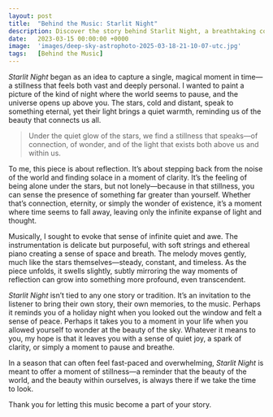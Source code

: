 ```yaml
---
layout: post
title:  "Behind the Music: Starlit Night"
description: Discover the story behind Starlit Night, a breathtaking composition that captures the stillness, wonder, and quiet connection of a starry winter evening. Explore the inspiration and emotion woven into this timeless piece.
date:   2023-03-15 00:00:00 +0000
image:  'images/deep-sky-astrophoto-2025-03-18-21-10-07-utc.jpg'
tags:   [Behind the Music]
---
```

*Starlit Night* began as an idea to capture a single, magical moment in time—a stillness that feels both vast and deeply personal. I wanted to paint a picture of the kind of night where the world seems to pause, and the universe opens up above you. The stars, cold and distant, speak to something eternal, yet their light brings a quiet warmth, reminding us of the beauty that connects us all.

> Under the quiet glow of the stars, we find a stillness that speaks—of connection, of wonder, and of the light that exists both above us and within us.

To me, this piece is about reflection. It’s about stepping back from the noise of the world and finding solace in a moment of clarity. It’s the feeling of being alone under the stars, but not lonely—because in that stillness, you can sense the presence of something far greater than yourself. Whether that’s connection, eternity, or simply the wonder of existence, it’s a moment where time seems to fall away, leaving only the infinite expanse of light and thought.

Musically, I sought to evoke that sense of infinite quiet and awe. The instrumentation is delicate but purposeful, with soft strings and ethereal piano creating a sense of space and breath. The melody moves gently, much like the stars themselves—steady, constant, and timeless. As the piece unfolds, it swells slightly, subtly mirroring the way moments of reflection can grow into something more profound, even transcendent.

*Starlit Night* isn’t tied to any one story or tradition. It’s an invitation to the listener to bring their own story, their own memories, to the music. Perhaps it reminds you of a holiday night when you looked out the window and felt a sense of peace. Perhaps it takes you to a moment in your life when you allowed yourself to wonder at the beauty of the sky. Whatever it means to you, my hope is that it leaves you with a sense of quiet joy, a spark of clarity, or simply a moment to pause and breathe.

In a season that can often feel fast-paced and overwhelming, *Starlit Night* is meant to offer a moment of stillness—a reminder that the beauty of the world, and the beauty within ourselves, is always there if we take the time to look.

Thank you for letting this music become a part of your story.  